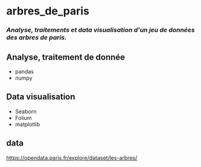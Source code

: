 # arbres_de_paris

### *Analyse, traitements et data visualisation d'un jeu de données des arbres de paris.*

## Analyse, traitement de donnée  
  
  - pandas
  - numpy

## Data visualisation

  - Seaborn
  - Folium
  - matplotlib


## data

https://opendata.paris.fr/explore/dataset/les-arbres/
